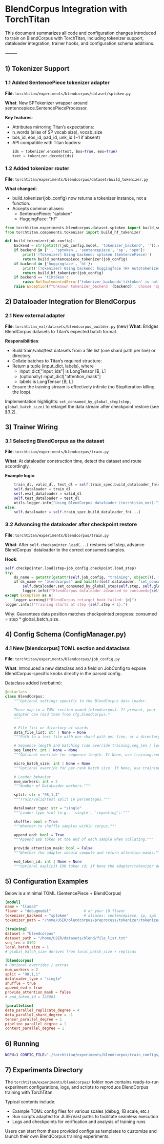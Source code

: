 # BlendCorpus Integration with TorchTitan

This document summarizes all code and configuration changes introduced to train on BlendCorpus with TorchTitan, including tokenizer support, dataloader integration, trainer hooks, and configuration schema additions.

⸻

## 1) Tokenizer Support

### 1.1 Added SentencePiece tokenizer adapter

**File**: ``torchtitan/experiments/blendcorpus/dataset/sptoken.py``

**What**: New SPTokenizer wrapper around sentencepiece.SentencePieceProcessor.

**Key features**:
* Attributes mirroring Titan’s expectations:
* n_words (alias of SP vocab size), vocab_size
* bos_id, eos_id, pad_id, unk_id (−1 if absent)
* API compatible with Titan loaders:
    ```python
    ids = tokenizer.encode(text, bos=True, eos=True)
    text = tokenizer.decode(ids)
    ```

### 1.2 Added tokenizer router

**File**: ``torchtitan/experiments/blendcorpus/dataset/build_tokenizer.py``

**What changed**:
* build_tokenizer(job_config) now returns a tokenizer instance, not a function.
* Accepts common aliases:
    - SentencePiece: "sptoken"
    - HuggingFace: "hf"

```python
from torchtitan.experiments.blendcorpus.dataset.sptoken import build_sentencepiece_tokenizer
from torchtitan.components.tokenizer import build_hf_tokenizer

def build_tokenizer(job_config):
    backend = str(getattr(job_config.model, 'tokenizer_backend', '')).strip().lower()
    if backend in {'', 'sptoken', 'sentencepiece', 'sp', 'spm'}:
        print('[Tokenizer] Using backend: sptoken (SentencePiece)')
        return build_sentencepiece_tokenizer(job_config)
    if backend in {'huggingface', 'hf'}:
        print('[Tokenizer] Using backend: huggingface (HF AutoTokenizer)')
        return build_hf_tokenizer(job_config)
    if backend == 'tiktoken':
        raise NotImplementedError("tokenizer_backend='tiktoken' is not supported for this training recipe; use 'sptoken'.")
    raise Exception(f"Unknown tokenizer_backend '{backend}'. Choose 'sptoken' or 'hf'.")
```

## 2) Dataloader Integration for BlendCorpus

### 2.1 New external adapter

**File**: ``torchtitan_ext/datasets/blendcorpus_builder.py`` (new)
**What**: Bridges BlendCorpus datasets to Titan’s expected batch format.

**Responsibilities**:
* Build train/valid/test datasets from a file list (one shard path per line) or directory.
* Collate batches to Titan’s required structure:
* Return a tuple (input_dict, labels), where
   - input_dict["input_ids"] is LongTensor [B, L]
   - (optionally) input_dict["attention_mask"]
   - labels is LongTensor [B, L]
* Ensure the training stream is effectively infinite (no StopIteration killing the loop).

Implementation highlights: ``set_consumed_by_global_step(step, global_batch_size)`` to retarget the data stream after checkpoint restore (see §3.2).

## 3) Trainer Wiring

### 3.1 Selecting BlendCorpus as the dataset

**File**: ``torchtitan/experiments/blendcorpus/train.py``

**What**: At dataloader construction time, detect the dataset and route accordingly.

**Example logic**:
```python
    train_dl, valid_dl, test_dl = self.train_spec.build_dataloader_fn(self.config, global_batch_size)
    self.dataloader = train_dl
    self.eval_dataloader = valid_dl
    self.test_dataloader = test_dl
    utils.logger.info("Using BlendCorpus dataloader (torchtitan_ext).")
else:
    self.dataloader = self.train_spec.build_dataloader_fn(...)
```
### 3.2 Advancing the dataloader after checkpoint restore

**File**: ``torchtitan/experiments/blendcorpus/train.py``

**What**: After ``self.checkpointer.load(...)`` restores self.step, advance BlendCorpus’ dataloader to the correct consumed samples.

**Hook**:
```python
self.checkpointer.load(step=job_config.checkpoint.load_step)
try:
    ds_name = getattr(getattr(self.job_config, "training", object()), "dataset", "").strip().lower()
    if ds_name == "blendcorpus" and hasattr(self.dataloader, "set_consumed_by_global_step"):
        self.dataloader.set_consumed_by_global_step(self.step, self.global_batch_size)
        logger.info(f"BlendCorpus dataloader advanced to consumed={self.step * self.global_batch_size} samples (step={self.step}).")
except Exception as e:
    logger.warning(f"BlendCorpus retarget hook failed: {e}")
logger.info(f"Training starts at step {self.step + 1}.")
```

Why: Guarantees data position matches checkpointed progress:
consumed = step * global_batch_size.


## 4) Config Schema (ConfigManager.py)

### 4.1 New [blendcorpus] TOML section and dataclass

**File**: ``torchtitan/experiments/blendcorpus/job_config.py``

**What**: Introduced a new dataclass and a field on JobConfig to expose BlendCorpus-specific knobs directly in the parsed config.

Dataclass added (verbatim):

```python
@dataclass
class BlendCorpus:
    """Optional settings specific to the BlendCorpus data loader.

    These map to a TOML section named [blendcorpus]. If present, your
    adapter can read them from cfg.blendcorpus.*
    """

    # File list or directory of shards
    data_file_list: str | None = None
    """Path to a text file with one shard path per line, or a directory."""

    # Sequence length and batching (can override training.seq_len / local_batch_size)
    seq_length: int | None = None
    """Optional override for sequence length. If None, use training.seq_len."""

    micro_batch_size: int | None = None
    """Optional override for per-rank batch size. If None, use training.local_batch_size."""

    # Loader behavior
    num_workers: int = 2
    """Number of DataLoader workers."""

    split: str = "98,1,1"
    """Train/valid/test split in percentages."""

    dataloader_type: str = "single"
    """Loader type hint (e.g., 'single', 'repeating')."""

    shuffle: bool = True
    """Whether to shuffle samples within corpus."""

    append_eod: bool = True
    """Append EOD token at the end of each sample when collating."""

    provide_attention_mask: bool = False
    """Whether the adapter should compute and return attention masks."""

    eod_token_id: int | None = None
    """Optional explicit EOD token id; if None the adapter/tokenizer decides."""
```

## 5) Configuration Examples

Below is a minimal TOML (SentencePiece + BlendCorpus)

```toml
[model]
name = "llama3"
flavor = "debugmodel"               # or your 1B flavor
tokenizer_backend = "sptoken"       # aliases: sentencepiece, sp, spm
tokenizer_path = "/home/USER/blendcorpus/preprocess/tokenizer/tokenizer.model"

[training]
dataset = "blendcorpus"
dataset_path = "/home/USER/datasets/blend/file_list.txt"
seq_len = 8192
local_batch_size = 1
# global_batch_size derives from local_batch_size × replicas

[blendcorpus]
# Optional overrides / extras
num_workers = 2
split = "98,1,1"
dataloader_type = "single"
shuffle = true
append_eod = true
provide_attention_mask = false
# eod_token_id = 128001

[parallelism]
data_parallel_replicate_degree = 4
data_parallel_shard_degree = -1
tensor_parallel_degree = 1
pipeline_parallel_degree = 1
context_parallel_degree = 1
```


## 6) Running
```bash
NGPU=1 CONFIG_FILE="./torchtitan/experiments/blendcorpus/train_configs/debug_model.toml" ./torchtitan/experiments/blendcorpus/run_train.sh 
```

## 7) Experiments Directory

The `torchtitan/experiments/blendcorpus/` folder now contains ready-to-run experiment configurations, logs, and scripts to reproduce BlendCorpus training with TorchTitan.

Typical contents include:
* Example TOML config files for various scales (debug, 1B scale, etc.)
* Run scripts adapted for JLSE/Vast paths to facilitate seamless execution
* Logs and checkpoints for verification and analysis of training runs

Users can start from these provided configs as templates to customize and launch their own BlendCorpus training experiments.